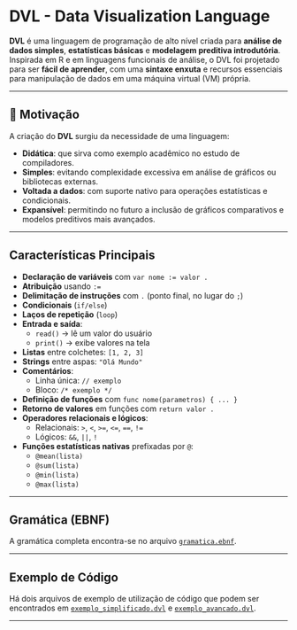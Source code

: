 # DVL - Data Visualization Language

**DVL** é uma linguagem de programação de alto nível criada para **análise de dados simples**, **estatísticas básicas** e **modelagem preditiva introdutória**.  
Inspirada em R e em linguagens funcionais de análise, o DVL foi projetado para ser **fácil de aprender**, com uma **sintaxe enxuta** e recursos essenciais para manipulação de dados em uma máquina virtual (VM) própria.

---

## 🚀 Motivação

A criação do **DVL** surgiu da necessidade de uma linguagem:

- **Didática**: que sirva como exemplo acadêmico no estudo de compiladores.  
- **Simples**: evitando complexidade excessiva em análise de gráficos ou bibliotecas externas.  
- **Voltada a dados**: com suporte nativo para operações estatísticas e condicionais.  
- **Expansível**: permitindo no futuro a inclusão de gráficos comparativos e modelos preditivos mais avançados.

---

## Características Principais

- **Declaração de variáveis** com `var nome := valor .`  
- **Atribuição** usando `:=`  
- **Delimitação de instruções** com `.` (ponto final, no lugar do `;`)  
- **Condicionais** (`if/else`)  
- **Laços de repetição** (`loop`)  
- **Entrada e saída**:  
  - `read()` → lê um valor do usuário  
  - `print()` → exibe valores na tela  
- **Listas** entre colchetes: `[1, 2, 3]`  
- **Strings** entre aspas: `"Olá Mundo"`  
- **Comentários**:  
  - Linha única: `// exemplo`  
  - Bloco: `/* exemplo */`  
- **Definição de funções** com `func nome(parametros) { ... }`  
- **Retorno de valores** em funções com `return valor .`  
- **Operadores relacionais e lógicos**:  
  - Relacionais: `>`, `<`, `>=`, `<=`, `==`, `!=`  
  - Lógicos: `&&`, `||`, `!`  
- **Funções estatísticas nativas** prefixadas por `@`:  
  - `@mean(lista)`  
  - `@sum(lista)`  
  - `@min(lista)`  
  - `@max(lista)`
 
---

## Gramática (EBNF)

A gramática completa encontra-se no arquivo [`gramatica.ebnf`](./gramatica.ebnf).  

---

## Exemplo de Código

Há dois arquivos de exemplo de utilização de código que podem ser encontrados em [`exemplo_simplificado.dvl`](./exemplo1.vdl) e [`exemplo_avancado.dvl`](./exemplo_avancado.dvl).

---
